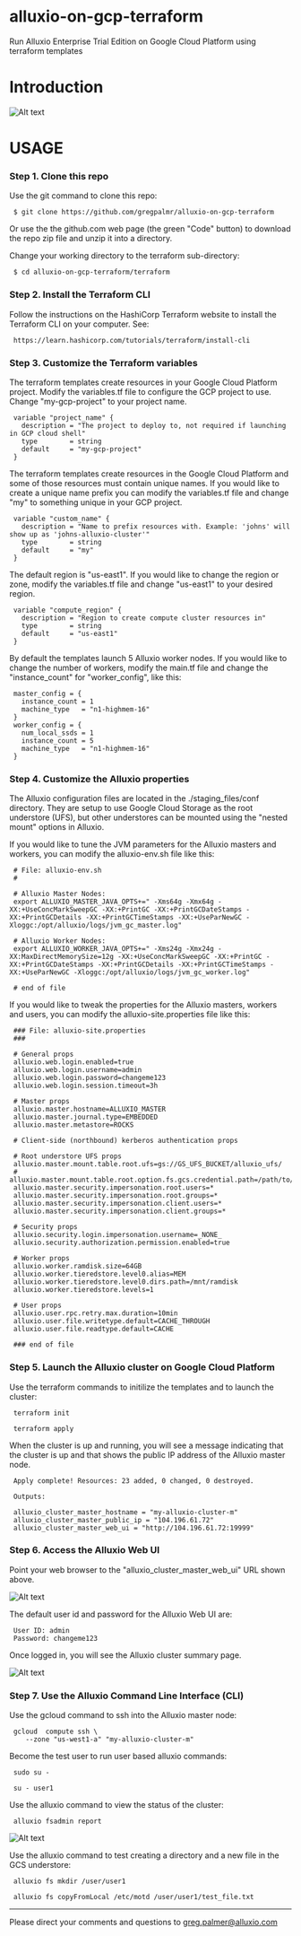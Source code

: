 # alluxio-on-gcp-terraform
Run Alluxio Enterprise Trial Edition on Google Cloud Platform using terraform templates

# Introduction

![Alt text](/images/Meet_Alluxio_Overview.png?raw=true "Meet Alluxio")

# USAGE

### Step 1. Clone this repo

Use the git command to clone this repo:

     $ git clone https://github.com/gregpalmr/alluxio-on-gcp-terraform

Or use the the github.com web page (the green "Code" button) to download the repo zip file and unzip it into a directory.

Change your working directory to the terraform sub-directory:

     $ cd alluxio-on-gcp-terraform/terraform

### Step 2. Install the Terraform CLI

Follow the instructions on the HashiCorp Terraform website to install the Terraform CLI on your computer. See:

     https://learn.hashicorp.com/tutorials/terraform/install-cli

### Step 3. Customize the Terraform variables

The terraform templates create resources in your Google Cloud Platform project. Modify the variables.tf file to configure the GCP project to use. Change "my-gcp-project" to your project name.

     variable "project_name" {
       description = "The project to deploy to, not required if launching in GCP cloud shell"
       type        = string
       default     = "my-gcp-project"
     }

The terraform templates create resources in the Google Cloud Platform and some of those resources must contain unique names. If you would like to create a unique name prefix you can modify the variables.tf file and change "my" to something unique in your GCP project.

     variable "custom_name" {
       description = "Name to prefix resources with. Example: 'johns' will show up as 'johns-alluxio-cluster'"
       type        = string
       default     = "my"
     }

The default region is "us-east1". If you would like to change the region or zone, modify the variables.tf file and change "us-east1" to your desired region.

     variable "compute_region" {
       description = "Region to create compute cluster resources in"
       type        = string
       default     = "us-east1"
     }

By default the templates launch 5 Alluxio worker nodes. If you would like to change the number of workers, modify the main.tf file and change the "instance_count" for "worker_config", like this:

     master_config = {
       instance_count = 1
       machine_type   = "n1-highmem-16"
     }
     worker_config = {
       num_local_ssds = 1
       instance_count = 5
       machine_type   = "n1-highmem-16"
     }

### Step 4. Customize the Alluxio properties

The Alluxio configuration files are located in the ./staging_files/conf directory. They are setup to use Google Cloud Storage as the root understore (UFS), but other understores can be mounted using the "nested mount" options in Alluxio.  

If you would like to tune the JVM parameters for the Alluxio masters and workers, you can modify the alluxio-env.sh file like this:

     # File: alluxio-env.sh
     #
     
     # Alluxio Master Nodes:
     export ALLUXIO_MASTER_JAVA_OPTS+=" -Xms64g -Xmx64g -XX:+UseConcMarkSweepGC -XX:+PrintGC -XX:+PrintGCDateStamps -XX:+PrintGCDetails -XX:+PrintGCTimeStamps -XX:+UseParNewGC -Xloggc:/opt/alluxio/logs/jvm_gc_master.log"
     
     # Alluxio Worker Nodes:
     export ALLUXIO_WORKER_JAVA_OPTS+=" -Xms24g -Xmx24g -XX:MaxDirectMemorySize=12g -XX:+UseConcMarkSweepGC -XX:+PrintGC -XX:+PrintGCDateStamps -XX:+PrintGCDetails -XX:+PrintGCTimeStamps -XX:+UseParNewGC -Xloggc:/opt/alluxio/logs/jvm_gc_worker.log"
     
     # end of file

If you would like to tweak the properties for the Alluxio masters, workers and users, you can modify the alluxio-site.properties file like this:

     ### File: alluxio-site.properties
     ###
     
     # General props
     alluxio.web.login.enabled=true
     alluxio.web.login.username=admin
     alluxio.web.login.password=changeme123
     alluxio.web.login.session.timeout=3h
     
     # Master props
     alluxio.master.hostname=ALLUXIO_MASTER
     alluxio.master.journal.type=EMBEDDED
     alluxio.master.metastore=ROCKS
     
     # Client-side (northbound) kerberos authentication props
     
     # Root understore UFS props
     alluxio.master.mount.table.root.ufs=gs://GS_UFS_BUCKET/alluxio_ufs/
     # alluxio.master.mount.table.root.option.fs.gcs.credential.path=/path/to/<google_application_credentials>.json
     alluxio.master.security.impersonation.root.users=*
     alluxio.master.security.impersonation.root.groups=*
     alluxio.master.security.impersonation.client.users=*
     alluxio.master.security.impersonation.client.groups=*
     
     # Security props
     alluxio.security.login.impersonation.username=_NONE_
     alluxio.security.authorization.permission.enabled=true
     
     # Worker props
     alluxio.worker.ramdisk.size=64GB
     alluxio.worker.tieredstore.level0.alias=MEM
     alluxio.worker.tieredstore.level0.dirs.path=/mnt/ramdisk
     alluxio.worker.tieredstore.levels=1
     
     # User props
     alluxio.user.rpc.retry.max.duration=10min
     alluxio.user.file.writetype.default=CACHE_THROUGH
     alluxio.user.file.readtype.default=CACHE
     
     ### end of file

### Step 5. Launch the Alluxio cluster on Google Cloud Platform

Use the terraform commands to initilize the templates and to launch the cluster:

     terraform init

     terraform apply

When the cluster is up and running, you will see a message indicating that the cluster is up and that shows the public IP address of the Alluxio master node. 

     Apply complete! Resources: 23 added, 0 changed, 0 destroyed.

     Outputs:

     alluxio_cluster_master_hostname = "my-alluxio-cluster-m"
     alluxio_cluster_master_public_ip = "104.196.61.72"
     alluxio_cluster_master_web_ui = "http://104.196.61.72:19999"

### Step 6. Access the Alluxio Web UI

Point your web browser to the "alluxio_cluster_master_web_ui" URL shown above. 

![Alt text](/images/Alluxio_WebUI_Login.png?raw=true "Alluxio Web UI Login")

The default user id and password for the Alluxio Web UI are:

     User ID: admin
     Password: changeme123

Once logged in, you will see the Alluxio cluster summary page.

![Alt text](/images/Alluxio_WebUI_Summary.png?raw=true "Alluxio Web UI Summary")

### Step 7. Use the Alluxio Command Line Interface (CLI)

Use the gcloud command to ssh into the Alluxio master node:

     gcloud  compute ssh \
        --zone "us-west1-a" "my-alluxio-cluster-m"

Become the test user to run user based alluxio commands:

     sudo su -

     su - user1

Use the alluxio command to view the status of the cluster:

     alluxio fsadmin report

![Alt text](/images/Alluxio_fsadmin_report.png?raw=true "Alluxio fsadmin report")

Use the alluxio command to test creating a directory and a new file in the GCS understore:

     alluxio fs mkdir /user/user1

     alluxio fs copyFromLocal /etc/motd /user/user1/test_file.txt



---

Please direct your comments and questions to greg.palmer@alluxio.com


